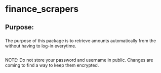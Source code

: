 # finance_scrapers
## Purpose:
### 
The purpose of this package is to retrieve amounts automatically from the 
without having to log-in everytime. 
###
##
NOTE: Do not store your password and username in public. Changes are coming
to find a way to keep them encrypted.  